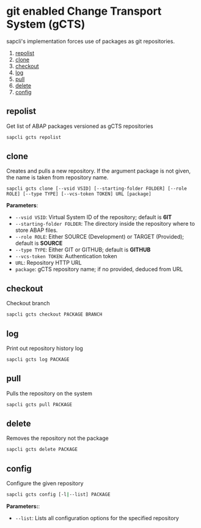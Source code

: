 # git enabled Change Transport System (gCTS)

sapcli's implementation forces use of packages as git repositories.

1. [repolist](#repolist)
2. [clone](#clone)
3. [checkout](#checkout)
4. [log](#log)
5. [pull](#pull)
6. [delete](#delete)
7. [config](#config)

## repolist

Get list of ABAP packages versioned as gCTS repositories

```bash
sapcli gcts repolist
```

## clone

Creates and pulls a new repository. If the argument package is
not given, the name is taken from repository name.

```
sapcli gcts clone [--vsid VSID] [--starting-folder FOLDER] [--role ROLE] [--type TYPE] [--vcs-token TOKEN] URL [package]
```

**Parameters**:
- `--vsid VSID`: Virtual System ID of the repository; default is **6IT**
- `--starting-folder FOLDER`: The directory inside the repository where to store ABAP files.
- `--role ROLE`: Either SOURCE (Development) or TARGET (Provided); default is **SOURCE**
- `--type TYPE`: Either GIT or GITHUB; default is **GITHUB**
- `--vcs-token TOKEN`: Authentication token
- `URL`: Repository HTTP URL
- `package`: gCTS repository name; if no provided, deduced from URL

## checkout

Checkout branch

```bash
sapcli gcts checkout PACKAGE BRANCH
```

## log

Print out repository history log

```bash
sapcli gcts log PACKAGE
```

## pull

Pulls the repository on the system

```bash
sapcli gcts pull PACKAGE
```

## delete

Removes the repository not the package

```bash
sapcli gcts delete PACKAGE
```

## config

Configure the given repository

```bash
sapcli gcts config [-l|--list] PACKAGE
```

**Parameters:**:
- `--list`: Lists all configuration options for the specified repository
